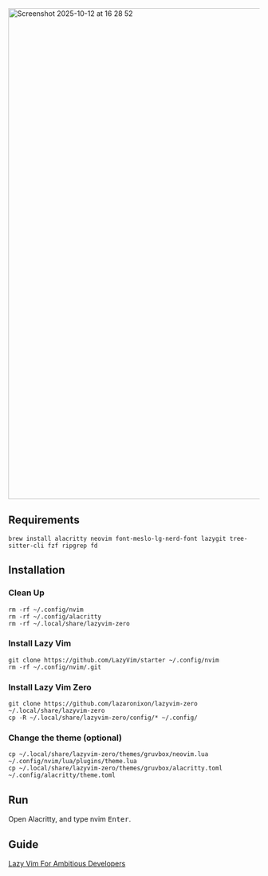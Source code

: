 
<img width="1512" height="982" alt="Screenshot 2025-10-12 at 16 28 52" src="https://github.com/user-attachments/assets/bf00a778-8812-4846-9619-a1becd8b0aac" />

## Requirements

```
brew install alacritty neovim font-meslo-lg-nerd-font lazygit tree-sitter-cli fzf ripgrep fd
```

## Installation

### Clean Up

```
rm -rf ~/.config/nvim
rm -rf ~/.config/alacritty
rm -rf ~/.local/share/lazyvim-zero
```

### Install Lazy Vim

```
git clone https://github.com/LazyVim/starter ~/.config/nvim
rm -rf ~/.config/nvim/.git
```

### Install Lazy Vim Zero

```
git clone https://github.com/lazaronixon/lazyvim-zero ~/.local/share/lazyvim-zero
cp -R ~/.local/share/lazyvim-zero/config/* ~/.config/
```

### Change the theme (optional)

```
cp ~/.local/share/lazyvim-zero/themes/gruvbox/neovim.lua ~/.config/nvim/lua/plugins/theme.lua
cp ~/.local/share/lazyvim-zero/themes/gruvbox/alacritty.toml ~/.config/alacritty/theme.toml
```

## Run

Open Alacritty, and type nvim <kbd>Enter</kbd>.

## Guide

[Lazy Vim For Ambitious Developers](https://lazyvim-ambitious-devs.phillips.codes)

